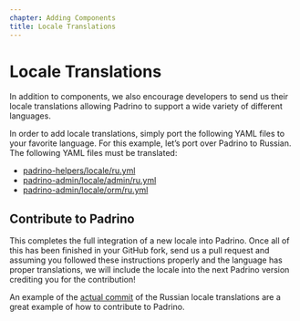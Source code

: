```yaml
---
chapter: Adding Components
title: Locale Translations
---
```


# Locale Translations

In addition to components, we also encourage developers to send us their locale
translations allowing Padrino to support a wide variety of different languages.

In order to add locale translations, simply port the following YAML files to
your favorite language. For this example, let’s port over Padrino to Russian.
The following YAML files must be translated:

- [padrino-helpers/locale/ru.yml](https://github.com/padrino/padrino-framework/blob/master/padrino-helpers/lib/padrino-helpers/locale/ru.yml)
- [padrino-admin/locale/admin/ru.yml](https://github.com/padrino/padrino-framework/blob/master/padrino-admin/lib/padrino-admin/locale/admin/ru.yml)
- [padrino-admin/locale/orm/ru.yml](https://github.com/padrino/padrino-framework/blob/master/padrino-admin/lib/padrino-admin/locale/orm/ru.yml)

## Contribute to Padrino

This completes the full integration of a new locale into Padrino. Once all of
this has been finished in your GitHub fork, send us a pull request and assuming
you followed these instructions properly and the language has proper
translations, we will include the locale into the next Padrino version crediting
you for the contribution!

An example of the
[actual commit](https://github.com/padrino/padrino-framework/commit/64465d1835cf32996bc36bb14ed9fd1c21e3cd76)
of the Russian locale translations are a great example of how to contribute to
Padrino.

